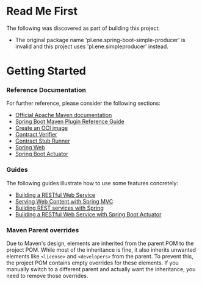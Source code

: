 # Read Me First
The following was discovered as part of building this project:

* The original package name 'pl.ene.spring-boot-simple-producer' is invalid and this project uses 'pl.ene.simpleproducer' instead.

# Getting Started

### Reference Documentation
For further reference, please consider the following sections:

* [Official Apache Maven documentation](https://maven.apache.org/guides/index.html)
* [Spring Boot Maven Plugin Reference Guide](https://docs.spring.io/spring-boot/3.3.4/maven-plugin)
* [Create an OCI image](https://docs.spring.io/spring-boot/3.3.4/maven-plugin/build-image.html)
* [Contract Verifier](https://docs.spring.io/spring-cloud-contract/reference/)
* [Contract Stub Runner](https://docs.spring.io/spring-cloud-contract/reference/project-features-stubrunner.html)
* [Spring Web](https://docs.spring.io/spring-boot/3.3.4/reference/web/servlet.html)
* [Spring Boot Actuator](https://docs.spring.io/spring-boot/3.3.4/reference/actuator/index.html)

### Guides
The following guides illustrate how to use some features concretely:

* [Building a RESTful Web Service](https://spring.io/guides/gs/rest-service/)
* [Serving Web Content with Spring MVC](https://spring.io/guides/gs/serving-web-content/)
* [Building REST services with Spring](https://spring.io/guides/tutorials/rest/)
* [Building a RESTful Web Service with Spring Boot Actuator](https://spring.io/guides/gs/actuator-service/)

### Maven Parent overrides

Due to Maven's design, elements are inherited from the parent POM to the project POM.
While most of the inheritance is fine, it also inherits unwanted elements like `<license>` and `<developers>` from the parent.
To prevent this, the project POM contains empty overrides for these elements.
If you manually switch to a different parent and actually want the inheritance, you need to remove those overrides.

